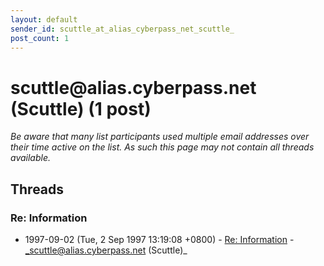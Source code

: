 ```yaml
---
layout: default
sender_id: scuttle_at_alias_cyberpass_net_scuttle_
post_count: 1
---
```


# scuttle<span>@</span>alias.cyberpass.net (Scuttle) (1 post)

_Be aware that many list participants used multiple email addresses over their time active on the list. As such this page may not contain all threads available._

## Threads

### Re: Information
+ 1997-09-02 (Tue, 2 Sep 1997 13:19:08 +0800) - [Re: Information](/archive/1997/09/f1acda2e05c26188aa1513dd18b3304ab5b1786461207a987fa955e3682376af) - _scuttle@alias.cyberpass.net (Scuttle)_

